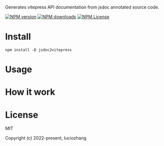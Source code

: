 Generates vitepress API documentation from jsdoc annotated source code.

[![NPM version](https://img.shields.io/npm/v/vitepress-plugin-autobar.svg)](https://www.npmjs.com/package/vitepress-plugin-autobar)  [![NPM downloads](https://img.shields.io/npm/dm/vitepress-plugin-autobar.svg)](https://www.npmjs.com/package/vitepress-plugin-autobar)  [![NPM License](https://img.shields.io/badge/license-MIT-blue.svg)](https://github.com/luciozhang/vitepress-plugin-autobar/blob/master/LICENSE)

# Install

```shell
npm install -D jsdoc2vitepress
```

# Usage



# How it work



# License
MIT

Copyright (c) 2022-present, luciozhang